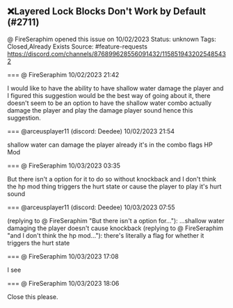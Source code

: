 ## ❌Layered Lock Blocks Don't Work by Default (#2711)
@ FireSeraphim opened this issue on 10/02/2023
Status: unknown
Tags: Closed,Already Exists
Source: #feature-requests https://discord.com/channels/876899628556091432/1158519432025485432


=== @ FireSeraphim 10/02/2023 21:42

I would like to have the ability to have shallow water damage the player and I figured this suggestion would be the best way of going about it, there doesn't seem to be an option to have the shallow water combo actually damage the player and play the damage player sound hence this suggestion.

=== @arceusplayer11 (discord: Deedee) 10/02/2023 21:54

shallow water can damage the player already
it's in the combo flags
HP Mod

=== @ FireSeraphim 10/03/2023 03:35

But there isn't a option for it to do so without knockback
and I don't think the hp mod thing triggers the hurt state or cause the player to play it's hurt sound

=== @arceusplayer11 (discord: Deedee) 10/03/2023 07:55

(replying to @ FireSeraphim "But there isn't a option for…"): ...shallow water damaging the player doesn't cause knockback
(replying to @ FireSeraphim "and I don't think the hp mod…"): there's literally a flag for whether it triggers the hurt state

=== @ FireSeraphim 10/03/2023 17:08

I see

=== @ FireSeraphim 10/03/2023 18:06

Close this please.
